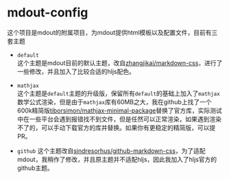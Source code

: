 # mdout-config

这个项目是mdout的附属项目，为mdout提供html模板以及配置文件，目前有三套主题

- `default`  
    这个主题是mdout目前的默认主题，改自[zhangjikai/markdown-css](https://github.com/zhangjikai/markdown-css)，进行了一些修改，并且加入了比较合适的hljs配色。
- `mathjax`  
    这个主题是`default`主题的升级版，保留所有`default`的基础上加入了`mathjax`数学公式渲染，但是由于`mathjax`库有60MB之大，我在github上找了一个600k精简版[tiborsimon/mathjax-minimal-package](https://github.com/tiborsimon/mathjax-minimal-package)替换了官方库，实际测试中在一些平台会遇到报错找不到文件，但是任然可以正常渲染，如果遇到渲染不了的，可以手动下载官方的库并替换。如果你有更稳定的精简版，可以提PR。

- `github`
    这个主题改自[sindresorhus/github-markdown-css](https://github.com/sindresorhus/github-markdown-css)，为了适配mdout，我稍作了修改，并且原主题并不适配hljs，因此我加入了hljs官方的github主题。
